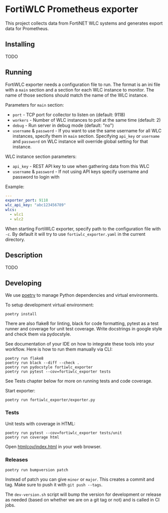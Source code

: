 # FortiWLC Prometheus exporter

This project collects data from FortiNET WLC systems and generates export data
for Prometheus.

## Installing

TODO

## Running

FortiWLC exporter needs a configuration file to run. The format is an ini file
with a `main` section and a section for each WLC instance to monitor. The name
of those sections should match the name of the WLC instance.

Parameters for `main` section:

* `port` - TCP port for collector to listen on (default: 9118)
* `workers` - Number of WLC instances to poll at the same time (default: 2)
* `debug` - Run server in debug mode (default: "no")
* `username` & `password` - If you want to use the same username for all WLC instances, specify them in `main` section. Specifying `api_key` or `username` and `password` on WLC instance will override global setting for that instance.

WLC instance section parameters:

* `api_key` - REST API key to use when gathering data from this WLC
* `username` & `password` - If not using API keys specify username and password to login with

Example:

```yaml
---
exporter_port: 9118
wlc_api_key: "abc123456789"
wlcs:
  - wlc1
  - wlc2
```

When starting FortiWLC exporter, specify path to the configuration file with
`-c`. By default it will try to use `fortiwlc_exporter.yaml` in the current directory.


## Description

TODO

## Developing

We use [poetry](https://poetry.eustace.io/) to manage Python dependencies and virtual environments.

To setup development virtual environment:

```
poetry install
```

There are also flake8 for linting, black for code formatting, pytest as a
test runner and coverage for unit test coverage. Write docstrings in google
style and check them via pydocstyle.

See documentation of your IDE on how to integrate these tools into your workflow. Here is how to run them manually via CLI:

```
poetry run flake8
poetry run black --diff --check .
poetry run pydocstyle fortiwlc_exporter
poetry run pytest --cov=fortiwlc_exporter tests
```

See Tests chapter below for more on running tests and code coverage.

Start exporter:

```
poetry run fortiwlc_exporter/exporter.py
```

### Tests

Unit tests with coverage in HTML:

```
poetry run pytest --cov=fortiwlc_exporter tests/unit
poetry run coverage html
```

Open [htmlcov/index.html](htmlcov/index.html) in your web browser.

### Releases

```
poetry run bumpversion patch
```

Instead of patch you can give `minor` or `major`.
This creates a commit and tag. Make sure to push it with `git push --tags`.

The `dev-version.sh` script will bump the version for development or release as
needed (based on whether we are on a git tag or not) and is called in CI jobs.

